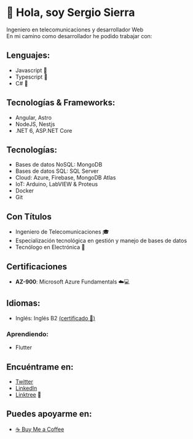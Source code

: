 # 👋 Hola, soy Sergio Sierra  
Ingeniero en telecomunicaciones y desarrollador Web  
En mi camino como desarrollador he podido trabajar con:

## Lenguajes:
- Javascript 💛
- Typescript 💙
- C# 💜

## Tecnologías & Frameworks:
- Angular, Astro
- NodeJS, Nestjs
- .NET 6, ASP.NET Core

## Tecnologías:  
- Bases de datos NoSQL: MongoDB
- Bases de datos SQL: SQL Server
- Cloud: Azure, Firebase, MongoDB Atlas
- IoT: Arduino, LabVIEW & Proteus
- Docker
- Git

## Con Títulos  
- Ingeniero de Telecomunicaciones 🎓  
- Especialización tecnológica en gestión y manejo de bases de datos 
- Tecnólogo en Electrónica 🤖  

## Certificaciones
- **AZ-900**: Microsoft Azure Fundamentals  ☁️💻

## Idiomas: 
- Inglés: Inglés B2 [(certificado 📢)](https://api2.englishscore.com/verify/da5caed4) 

### Aprendiendo:
- Flutter

## Encuéntrame en:  
- [Twitter](https://twitter.com/sergio_sierrap)
- [LinkedIn](https://www.linkedin.com/in/sergio-sierrap/)  
- [Linktree](https://linktr.ee/sergio_sierrap) 🔗

## Puedes apoyarme en:
- [:coffee: Buy Me a Coffee](https://www.buymeacoffee.com/sergiosierrap)
